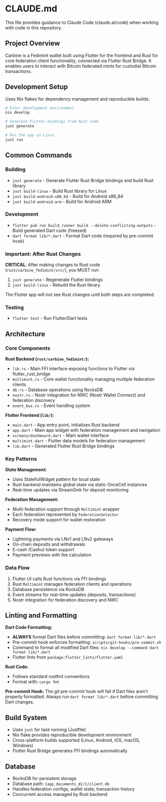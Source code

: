 # CLAUDE.md

This file provides guidance to Claude Code (claude.ai/code) when working with code in this repository.

## Project Overview

Carbine is a Fedimint wallet built using Flutter for the frontend and Rust for core federation client functionality, connected via Flutter Rust Bridge. It enables users to interact with Bitcoin federated mints for custodial Bitcoin transactions.

## Development Setup

Uses Nix flakes for dependency management and reproducible builds:

```bash
# Enter development environment
nix develop

# Generate Flutter bindings from Rust code
just generate

# Run the app on Linux
just run
```

## Common Commands

### Building
- `just generate` - Generate Flutter Rust Bridge bindings and build Rust library
- `just build-linux` - Build Rust library for Linux
- `just build-android-x86_64` - Build for Android x86_64
- `just build-android-arm` - Build for Android ARM

### Development
- `flutter pub run build_runner build --delete-conflicting-outputs` - Build generated Dart code (freezed)
- `dart format lib/*.dart` - Format Dart code (required by pre-commit hook)

### Important: After Rust Changes
**CRITICAL**: After making changes to Rust code (`rust/carbine_fedimint/src/`), you MUST run:
1. `just generate` - Regenerate Flutter bindings
2. `just build-linux` - Rebuild the Rust library

The Flutter app will not see Rust changes until both steps are completed.

### Testing
- `flutter test` - Run Flutter/Dart tests

## Architecture

### Core Components

**Rust Backend (`rust/carbine_fedimint/`):**
- `lib.rs` - Main FFI interface exposing functions to Flutter via flutter_rust_bridge
- `multimint.rs` - Core wallet functionality managing multiple federation clients
- `db.rs` - Database operations using RocksDB
- `nostr.rs` - Nostr integration for NWC (Nostr Wallet Connect) and federation discovery
- `event_bus.rs` - Event handling system

**Flutter Frontend (`lib/`):**
- `main.dart` - App entry point, initializes Rust backend
- `app.dart` - Main app widget with federation management and navigation
- `screens/dashboard.dart` - Main wallet interface
- `multimint.dart` - Flutter data models for federation management
- `lib.dart` - Generated Flutter Rust Bridge bindings

### Key Patterns

**State Management:**
- Uses StatefulWidget pattern for local state
- Rust backend maintains global state via static OnceCell instances
- Real-time updates via StreamSink for deposit monitoring

**Federation Management:**
- Multi-federation support through `Multimint` wrapper
- Each federation represented by `FederationSelector` 
- Recovery mode support for wallet restoration

**Payment Flow:**
- Lightning payments via LNv1 and LNv2 gateways
- On-chain deposits and withdrawals
- E-cash (Cashu) token support
- Payment previews with fee calculation

### Data Flow

1. Flutter UI calls Rust functions via FFI bindings
2. Rust `Multimint` manages federation clients and operations
3. Database persistence via RocksDB
4. Event streams for real-time updates (deposits, transactions)
5. Nostr integration for federation discovery and NWC

## Linting and Formatting

**Dart Code Formatting:**
- **ALWAYS** format Dart files before committing: `dart format lib/*.dart`
- Pre-commit hook enforces formatting: `scripts/git-hooks/pre-commit.sh`
- Command to format all modified Dart files: `nix develop --command dart format lib/*.dart`
- Flutter lints from `package:flutter_lints/flutter.yaml`

**Rust Code:**
- Follows standard rustfmt conventions
- Format with: `cargo fmt`

**Pre-commit Hook:**
The git pre-commit hook will fail if Dart files aren't properly formatted. Always run `dart format lib/*.dart` before committing Dart changes.

## Build System

- Uses `just` for task running (Justfile)
- Nix flake provides reproducible development environment
- Cross-platform builds supported (Linux, Android, iOS, macOS, Windows)
- Flutter Rust Bridge generates FFI bindings automatically

## Database

- RocksDB for persistent storage
- Database path: `{app_documents_dir}/client.db`
- Handles federation configs, wallet state, transaction history
- Concurrent access managed by Rust backend